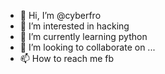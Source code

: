 - 👋 Hi, I’m @cyberfro
- 👀 I’m interested in hacking
- 🌱 I’m currently learning python
- 💞️ I’m looking to collaborate on ...
- 📫 How to reach me fb

<!---
cyberfro/cyberfro is a ✨ special ✨ repository because its `README.md` (this file) appears on your GitHub profile.
You can click the Preview link to take a look at your changes.
--->
